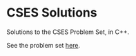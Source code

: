 # CSES Solutions

Solutions to the CSES Problem Set, in C++.

See the problem set [here](https://cses.fi/problemset/).